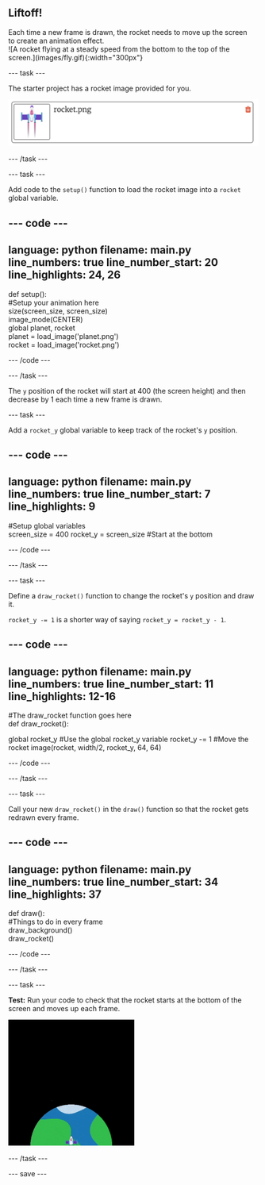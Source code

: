 ## Liftoff!

<div style="display: flex; flex-wrap: wrap">
<div style="flex-basis: 200px; flex-grow: 1; margin-right: 15px;">
Each time a new frame is drawn, the rocket needs to move up the screen to create an animation effect.
</div>
<div>
![A rocket flying at a steady speed from the bottom to the top of the screen.](images/fly.gif){:width="300px"}
</div>
</div>

--- task ---

The starter project has a rocket image provided for you. 

![Image of the rocket in the Trinket image library.](images/trinket_rocket_image.png)

--- /task ---

--- task ---

Add code to the `setup()` function to load the rocket image into a `rocket` global variable. 

--- code ---
---
language: python
filename: main.py
line_numbers: true
line_number_start: 20
line_highlights: 24, 26
---
def setup():   
  #Setup your animation here   
  size(screen_size, screen_size)   
  image_mode(CENTER)   
  global planet, rocket   
  planet = load_image('planet.png')    
  rocket = load_image('rocket.png')    

--- /code ---

--- /task ---

The `y` position of the rocket will start at 400 (the screen height) and then decrease by 1 each time a new frame is drawn.

--- task ---

Add a `rocket_y` global variable to keep track of the rocket's `y` position. 

--- code ---
---
language: python
filename: main.py
line_numbers: true
line_number_start: 7 
line_highlights: 9
---
#Setup global variables    
screen_size = 400
rocket_y = screen_size #Start at the bottom

--- /code ---

--- /task ---

--- task ---

Define a `draw_rocket()` function to change the rocket's `y` position and draw it.

`rocket_y -= 1` is a shorter way of saying `rocket_y = rocket_y - 1`.

--- code ---
---
language: python
filename: main.py
line_numbers: true
line_number_start: 11 
line_highlights: 12-16 
---
#The draw_rocket function goes here   
def draw_rocket():   

  global rocket_y #Use the global rocket_y variable
  rocket_y -= 1 #Move the rocket
  image(rocket, width/2, rocket_y, 64, 64)


--- /code ---

--- /task ---

--- task ---

Call your new `draw_rocket()` in the `draw()` function so that the rocket gets redrawn every frame.

--- code ---
---
language: python
filename: main.py
line_numbers: true
line_number_start: 34 
line_highlights: 37 
---
def draw():   
  #Things to do in every frame   
  draw_background()   
  draw_rocket()   


--- /code ---

--- /task ---

--- task ---  

**Test:** Run your code to check that the rocket starts at the bottom of the screen and moves up each frame.

![Image of the rocket half way up the screen.](images/trinket_rocket_fly.gif)

--- /task ---

--- save ---
